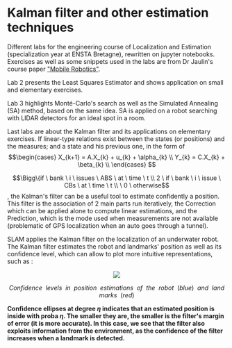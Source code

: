 # Kalman filter and other estimation techniques

Different labs for the engineering course of Localization and Estimation (specialization year at ENSTA Bretagne), rewritten on jupyter notebooks.
Exercises as well as some snippets used in the labs are from Dr Jaulin's course paper ["Mobile Robotics"](https://www.ensta-bretagne.fr/jaulin/ensi_isterobV2.pdf).

Lab 2 presents the Least Squares Estimator and shows application on small and elementary exercises.

Lab 3 highlights Monté-Carlo's search as well as the Simulated Annealing (SA) method, based on the same idea. SA is applied on a robot searching with LIDAR detectors for an ideal spot in a room.

Last labs are about the Kalman filter and its applications on elementary exercises. If linear-type relations exist between the states (or positions) and the measures; and a state and his previous one, in the form of 
$$\begin{cases}
        X_{k+1} = A.X_{k} + u_{k} + \alpha_{k} \\
        Y_{k} = C.X_{k} + \beta_{k} \\ 
  \end{cases}  $$ 
  
  $$\Bigg\{if \ bank \ i \ issues \ ABS \ at \ time \ t \\
  2 \ if \ bank \ i \ issue \ CBs \ at \ time \ t \\ 
  \ 0 \ otherwise$$
  , the Kalman's filter can be a useful tool to estimate confidently a position. This filter is the association of 2 main parts run iteratively, the Correction which can be applied alone to compute linear estimations, and the Prediction, which is the mode used when measurements are not available (problematic of GPS localization when an auto goes through a tunnel).

SLAM applies the Kalman filter on the localization of an underwater robot. The Kalman filter estimates the robot and landmarks' position as well as its confidence level, which can allow to plot more intuitive representations, such as :

<p align="center">
  <img src="https://user-images.githubusercontent.com/92320638/215238575-7df5ae81-b7f7-4beb-bf8a-218e730a6300.gif"/>
</p>

$$Confidence \ \ levels \ \ in \ \  position \ \  estimations \ \  of \ \  the \ \  robot \ \  (blue) \ \  and \ \ landmarks \ \  (red) $$

**Confidence ellipses at degree $\eta$ indicates that an estimated position is inside with proba $\eta$. The smaller they are, the smaller is the filter's margin of error (it is more accurate).
In this case, we see that the filter also exploits information from the environment, as the confidence of the filter increases when a landmark is detected.**
